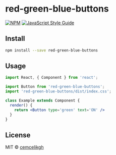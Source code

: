 # red-green-blue-buttons

[![NPM](https://img.shields.io/npm/v/red-green-blue-buttons.svg)](https://www.npmjs.com/package/red-green-blue-buttons) [![JavaScript Style Guide](https://img.shields.io/badge/code_style-standard-brightgreen.svg)](https://standardjs.com)

## Install

```bash
npm install --save red-green-blue-buttons
```

## Usage

```jsx
import React, { Component } from 'react';

import Button from 'red-green-blue-buttons';
import 'red-green-blue-buttons/dist/index.css';

class Example extends Component {
  render() {
    return <Button type='green' text='ON' />
  }
}
```

## License

MIT © [cemcelikgh](https://github.com/cemcelikgh)
